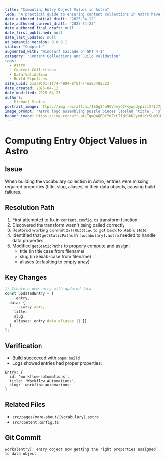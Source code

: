 ```yaml
---
title: "Computing Entry Object Values in Astro"
lede: "A practical guide to ensuring content collections in Astro have complete and valid entry objects for reliable builds."
date_authored_initial_draft: "2025-04-12"
date_authored_current_draft: "2025-04-23"
date_authored_final_draft: null
date_first_published: null
date_last_updated: null
at_semantic_version: 0.0.0.1
status: "Complete"
augmented_with: "Windsurf Cascade on GPT 4.1"
category: "Content Collections and Build Validation"
tags:
  - Astro
  - Content-Collections
  - Data-Validation
  - Build-Pipelines
site_uuid: 51aa9c01-1f74-4894-8f6f-74ea83492323
date_created: 2025-04-12
date_modified: 2025-04-23
authors:
  - Michael Staton
portrait_image: https://img.recraft.ai/1SQgS4n9GV4vyC0FKywddypiJiXfIJ7y-5XATze2Qlk/rs:fit:1024:1820:0/raw:1/plain/abs://external/images/325d5621-cfca-46de-94be-9dc6de578f8d
image_prompt: "Astro logo assembling puzzle pieces labeled 'title', 'slug', and 'aliases' into a complete data object, with a background of code and a successful build checkmark."
banner_image: https://img.recraft.ai/TgmQ4QBDYYmZcLTIjMGkK2yedtKcSLmB1WYjgOuN0Jc/rs:fit:2048:1024:0/raw:1/plain/abs://external/images/2c9ff41e-a28c-483e-be87-f4080f8302c7
---
```


# Computing Entry Object Values in Astro

## Issue
When building the vocabulary collection in Astro, entries were missing required properties (title, slug, aliases) in their data objects, causing build failures.

## Resolution Path
1. First attempted to fix in `content.config.ts` transform function
2. Discovered the transform wasn't being called correctly
3. Restored working commit `2aff6b338cac` to get back to stable state
4. Identified that `getStaticPaths` in `[vocabulary].astro` needed to handle data properties
5. Modified `getStaticPaths` to properly compute and assign:
   - title (in title case from filename)
   - slug (in kebab-case from filename)
   - aliases (defaulting to empty array)

## Key Changes
```typescript
// Create a new entry with updated data
const updatedEntry = {
  ...entry,
  data: {
    ...entry.data,
    title,
    slug,
    aliases: entry.data.aliases || []
  }
};
```

## Verification
- Build succeeded with `pnpm build`
- Logs showed entries had proper properties:
```
Entry: {
  id: 'workflow-automations',
  title: 'Workflow Automations',
  slug: 'workflow-automations'
}
```

## Related Files
- `src/pages/more-about/[vocabulary].astro`
- `src/content.config.ts`

## Git Commit
```
works(entry): entry object now getting the right properties assigned to data object
```